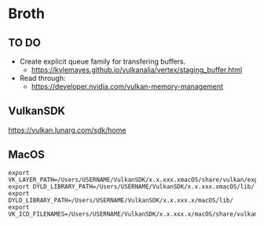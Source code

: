 # Broth

## TO DO

- Create explicit queue family for transfering buffers.
  - https://kylemayes.github.io/vulkanalia/vertex/staging_buffer.html
- Read through:
  - https://developer.nvidia.com/vulkan-memory-management

## VulkanSDK

https://vulkan.lunarg.com/sdk/home

## MacOS

```Shell
export VK_LAYER_PATH=/Users/USERNAME/VulkanSDK/x.x.xxx.xmacOS/share/vulkan/explicit_layers.d
export DYLD_LIBRARY_PATH=/Users/USERNAME/VulkanSDK/x.x.xxx.xmacOS/lib/
export DYLD_LIBRARY_PATH=/Users/USERNAME/VulkanSDK/x.x.xxx.x/macOS/lib/
export VK_ICD_FILENAMES=/Users/USERNAME/VulkanSDK/x.x.xxx.x/macOS/share/vulkan/icd.d/MoltenVK_icd.json
```
